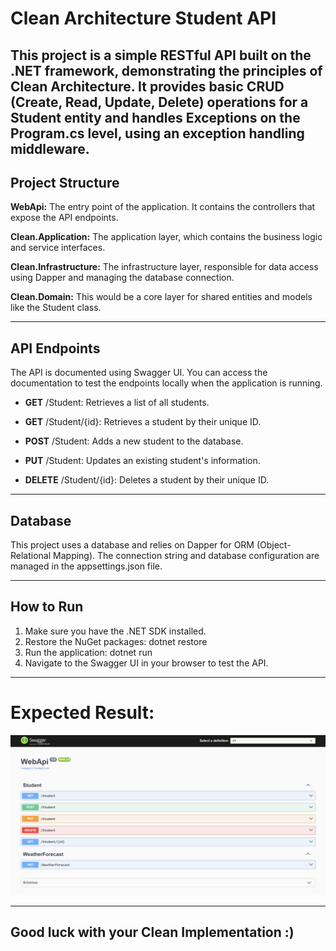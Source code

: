 # Clean Architecture Student API

This project is a simple RESTful API built on the .NET framework, demonstrating the principles of Clean Architecture. It provides basic CRUD (Create, Read, Update, Delete) operations for a Student entity
and handles Exceptions on the Program.cs level, using an exception handling middleware.
----
## Project Structure

**WebApi:** The entry point of the application. It contains the controllers that expose the API endpoints.

**Clean.Application:** The application layer, which contains the business logic and service interfaces.

**Clean.Infrastructure:** The infrastructure layer, responsible for data access using Dapper and managing the database connection.

**Clean.Domain:** This would be a core layer for shared entities and models like the Student class.

-----
## API Endpoints
The API is documented using Swagger UI. You can access the documentation to test the endpoints locally when the application is running.

* **GET** /Student: Retrieves a list of all students.

* **GET** /Student/{id}: Retrieves a student by their unique ID.

* **POST** /Student: Adds a new student to the database.

* **PUT** /Student: Updates an existing student's information.

* **DELETE** /Student/{id}: Deletes a student by their unique ID.
------
## Database
This project uses a database and relies on Dapper for ORM (Object-Relational Mapping). The connection string and database configuration are managed in the appsettings.json file.

------
## How to Run
1. Make sure you have the .NET SDK installed.
2. Restore the NuGet packages: dotnet restore 
3. Run the application: dotnet run 
4. Navigate to the Swagger UI in your browser to test the API.
---
# Expected Result:
![Swagger UI Screenshot](SwaggerUI.png)

----
## **Good luck with your Clean Implementation :)**